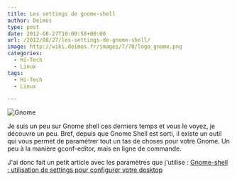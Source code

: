 ```yaml
---
title: Les settings de gnome-shell
author: Deimos
type: post
date: 2012-08-27T10:00:58+00:00
url: /2012/08/27/les-settings-de-gnome-shell/
image: http://wiki.deimos.fr/images/7/78/logo_gnome.png
categories:
  - Hi-Tech
  - Linux
tags:
  - Hi-Tech
  - Linux

---
```

![Gnome](http://wiki.deimos.fr/images/7/78/logo_gnome.png)

Je suis un peu sur Gnome shell ces derniers temps et vous le voyez, je découvre un peu. Bref, depuis que Gnome Shell est sorti, il existe un outil qui vous permet de paramétrer tout un tas de choses pour votre Gnome. Un peu à la manière gconf-editor, mais en ligne de commande.

J'ai donc fait un petit article avec les paramètres que j'utilise : [Gnome-shell : utilisation de settings pour configurer votre desktop](http://wiki.deimos.fr/Gnome-shell_:_utilisation_de_settings_pour_configurer_votre_desktop)